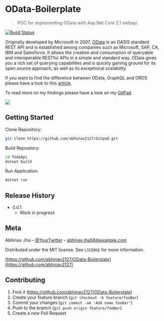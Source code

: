 # OData-Boilerplate
> POC for implementing OData with Asp.Net Core 2.1 webapi.

[![Build Status][travis-image]][travis-url]

Originally developed by Microsoft in 2007, [OData][OData-Url] is an OASIS standard REST API and is established among companies such as Microsoft, SAP, CA, IBM and Salesforce. It allows the creation and consumption of queryable and interoperable RESTful APIs in a simple and standard way. OData gives you a rich set of querying capabilities and is quickly gaining ground for its open source approach, as well as its exceptional scalability.

If you want to find the difference between OData, GraphQL and ORDS please have a look to this [article][Odata-comparison].

To read more on my findings please have a look on my [GitPad][OData-Gitpad]

![](https://chsakell.files.wordpress.com/2015/04/webapi-odata-13.png)

## Getting Started
Clone Repository:
```sh
git clone https://github.com/abhinav2127/Gitpad.git
```

Build Repository:
```sh
cd TodoApi
dotnet build
```

Run Application:
```sh
dotnet run
```

## Release History

* 0.0.1
    * Work in progress

## Meta

Abhinav Jha – [@YourTwitter](https://twitter.com/AbhinavJha58) – abhinav.jha58@example.com

Distributed under the MIT license. See ``LICENSE`` for more information.

[https://github.com/abhinav2127/OData-Boilerplate](https://github.com/abhinav2127)

## Contributing

1. Fork it (<https://github.com/abhinav2127/OData-Boilerplate>)
2. Create your feature branch (`git checkout -b feature/fooBar`)
3. Commit your changes (`git commit -am 'Add some fooBar'`)
4. Push to the branch (`git push origin feature/fooBar`)
5. Create a new Pull Request

<!-- Markdown link & img dfn's -->
[travis-image]: https://img.shields.io/travis/dbader/node-datadog-metrics/master.svg?style=flat-square
[travis-url]: https://travis-ci.org/dbader/node-datadog-metrics
[OData-Gitpad]: https://abhinav2127.github.io/Gitpad/OData/
[Odata-comparison]: https://www.progress.com/blogs/rest-api-industry-debate-odata-vs-graphql-vs-ords
[OData-Url]: https://www.odata.org
